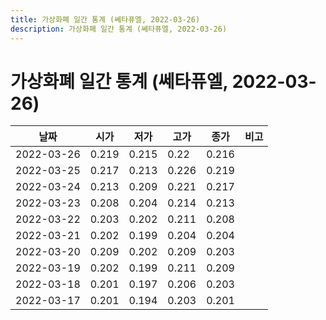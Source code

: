 ```yaml
---
title: 가상화폐 일간 통계 (쎄타퓨엘, 2022-03-26)
description: 가상화폐 일간 통계 (쎄타퓨엘, 2022-03-26)
---
```


가상화폐 일간 통계 (쎄타퓨엘, 2022-03-26)
===

|날짜|시가|저가|고가|종가|비고|
|--|--|--|--|--|--|
|2022-03-26|0.219|0.215|0.22|0.216|    |
|2022-03-25|0.217|0.213|0.226|0.219|    |
|2022-03-24|0.213|0.209|0.221|0.217|    |
|2022-03-23|0.208|0.204|0.214|0.213|    |
|2022-03-22|0.203|0.202|0.211|0.208|    |
|2022-03-21|0.202|0.199|0.204|0.204|    |
|2022-03-20|0.209|0.202|0.209|0.203|    |
|2022-03-19|0.202|0.199|0.211|0.209|    |
|2022-03-18|0.201|0.197|0.206|0.203|    |
|2022-03-17|0.201|0.194|0.203|0.201|    |
